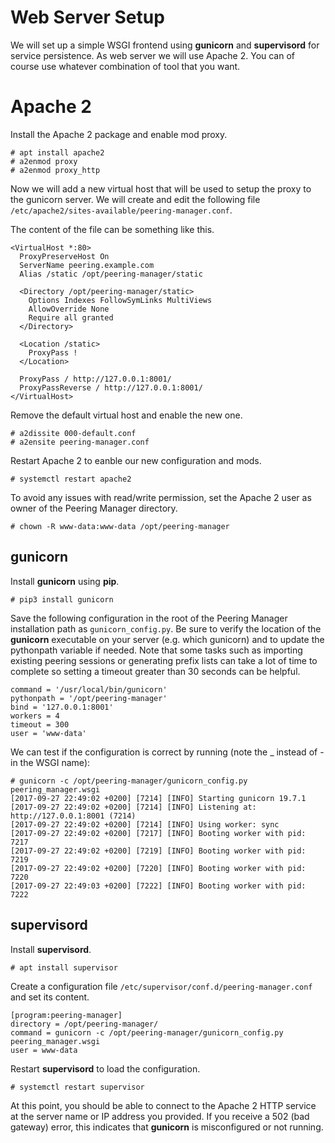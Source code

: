 # Web Server Setup

We will set up a simple WSGI frontend using **gunicorn** and **supervisord**
for service persistence. As web server we will use Apache 2. You can of course
use whatever combination of tool that you want.

# Apache 2

Install the Apache 2 package and enable mod proxy.
```no-highlight
# apt install apache2
# a2enmod proxy
# a2enmod proxy_http
```

Now we will add a new virtual host that will be used to setup the proxy to the
gunicorn server. We will create and edit the following file
`/etc/apache2/sites-available/peering-manager.conf`.

The content of the file can be something like this.
```no-highlight
<VirtualHost *:80>
  ProxyPreserveHost On
  ServerName peering.example.com
  Alias /static /opt/peering-manager/static

  <Directory /opt/peering-manager/static>
    Options Indexes FollowSymLinks MultiViews
    AllowOverride None
    Require all granted
  </Directory>

  <Location /static>
    ProxyPass !
  </Location>

  ProxyPass / http://127.0.0.1:8001/
  ProxyPassReverse / http://127.0.0.1:8001/
</VirtualHost>
```

Remove the default virtual host and enable the new one.
```no-highlight
# a2dissite 000-default.conf
# a2ensite peering-manager.conf
```

Restart Apache 2 to eanble our new configuration and mods.
```no-highlight
# systemctl restart apache2
```

To avoid any issues with read/write permission, set the Apache 2 user as owner
of the Peering Manager directory.
```no-highlight
# chown -R www-data:www-data /opt/peering-manager
```


## gunicorn

Install **gunicorn** using **pip**.
```no-highlight
# pip3 install gunicorn
```
Save the following configuration in the root of the Peering Manager
installation path as `gunicorn_config.py`. Be sure to verify the location of
the **gunicorn** executable on your server (e.g. which gunicorn) and to update
the pythonpath variable if needed. Note that some tasks such as importing
existing peering sessions or generating prefix lists can take a lot of time to
complete so setting a timeout greater than 30 seconds can be helpful.
```no-highlight
command = '/usr/local/bin/gunicorn'
pythonpath = '/opt/peering-manager'
bind = '127.0.0.1:8001'
workers = 4
timeout = 300
user = 'www-data'
```

We can test if the configuration is correct by running (note the _ instead of -
in the WSGI name):
```no-highlight
# gunicorn -c /opt/peering-manager/gunicorn_config.py peering_manager.wsgi
[2017-09-27 22:49:02 +0200] [7214] [INFO] Starting gunicorn 19.7.1
[2017-09-27 22:49:02 +0200] [7214] [INFO] Listening at: http://127.0.0.1:8001 (7214)
[2017-09-27 22:49:02 +0200] [7214] [INFO] Using worker: sync
[2017-09-27 22:49:02 +0200] [7217] [INFO] Booting worker with pid: 7217
[2017-09-27 22:49:02 +0200] [7219] [INFO] Booting worker with pid: 7219
[2017-09-27 22:49:02 +0200] [7220] [INFO] Booting worker with pid: 7220
[2017-09-27 22:49:03 +0200] [7222] [INFO] Booting worker with pid: 7222
```

## supervisord

Install **supervisord**.
```no-highlight
# apt install supervisor
```

Create a configuration file `/etc/supervisor/conf.d/peering-manager.conf` and
set its content.
```no-highlight
[program:peering-manager]
directory = /opt/peering-manager/
command = gunicorn -c /opt/peering-manager/gunicorn_config.py peering_manager.wsgi
user = www-data
```

Restart **supervisord** to load the configuration.
```no-highlight
# systemctl restart supervisor
```

At this point, you should be able to connect to the Apache 2 HTTP service at
the server name or IP address you provided. If you receive a 502 (bad gateway)
error, this indicates that **gunicorn** is misconfigured or not running.
